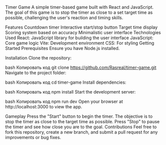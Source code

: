 Timer Game
A simple timer-based game built with React and JavaScript. The goal of this game is to stop the timer as close to a set target time as possible, challenging the user's reaction and timing skills.

Features
Countdown timer
Interactive start/stop button
Target time display
Scoring system based on accuracy
Minimalistic user interface
Technologies Used
React: JavaScript library for building the user interface
JavaScript: Core game logic
Vite: Development environment
CSS: For styling
Getting Started
Prerequisites
Ensure you have Node.js installed.

Installation
Clone the repository:

bash
Копировать код
git clone https://github.com/Rasreal/timer-game.git
Navigate to the project folder:

bash
Копировать код
cd timer-game
Install dependencies:

bash
Копировать код
npm install
Start the development server:

bash
Копировать код
npm run dev
Open your browser at http://localhost:3000 to view the app.

Gameplay
Press the "Start" button to begin the timer.
The objective is to stop the timer as close to the target time as possible.
Press "Stop" to pause the timer and see how close you are to the goal.
Contributions
Feel free to fork this repository, create a new branch, and submit a pull request for any improvements or bug fixes.
